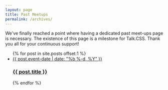 ```yaml
---
layout: page
title: Past Meetups
permalink: /archives/
---
```

We've finally reached a point where having a dedicated past meet-ups page is necessary. The existence of this page is a milestone for Talk.CSS. Thank you all for your continuous support!

<ul class="l-past-events c-past-events">
  {% for post in site.posts offset:1 %}
    <li class="l-past-event c-past-event">
      <a class="c-past-event__link" href="{{ post.url | prepend: site.baseurl }}">
        <span class="c-past-event__meta">{{ post.event-date | date: "%b %-d, %Y" }}</span>
        <h3>{{ post.title }}</h3>
      </a>
    </li>
  {% endfor %}
</ul>
